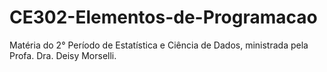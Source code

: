 # CE302-Elementos-de-Programacao
Matéria do 2° Período de Estatística e Ciência de Dados, ministrada pela Profa. Dra. Deisy Morselli.
